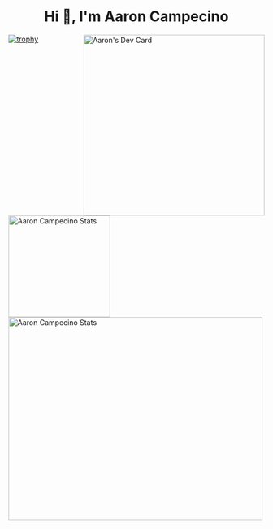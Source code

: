 <h1 align="center">Hi 👋, I'm Aaron Campecino</h1>
<a href="https://app.daily.dev/aaroncampecino"><img align="right" src="https://api.daily.dev/devcards/v2/oO47sdxnTSCiCRwcSkE7X.png?type=default&r=rm9" width="356" alt="Aaron's Dev Card"/></a>

[![trophy](https://github-profile-trophy.vercel.app/?username=pexa-acampecino&theme=onedark&column=4&theme=darkhub&margin-w=7&margin-h=5&no-bg=true)](https://github.com/ryo-ma/github-profile-trophy)


<a href="https://github-readme-stats.vercel.app"><img align="left" alt="Aaron Campecino Stats" src="https://github-readme-stats.vercel.app//api?username=pexa-acampecino&show_icons=true&theme=radical&count_private=true" height="200"/></a>
<img alt="Aaron Campecino Stats" src="https://github-readme-stats.vercel.app//api/top-langs/?username=pexa-acampecino&theme=radical&hide=css,shell,html,vim)](https://github.com/anuraghazra/github-readme-stats" height="400" width="500"/>

